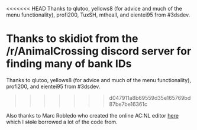 <<<<<<< HEAD
Thanks to qlutoo, yellows8 (for advice and much of the menu functionality), profi200, TuxSH, mtheall, and eientei95 from #3dsdev.

Thanks to skidiot from the /r/AnimalCrossing discord server for finding many of bank IDs
=======
Thanks to qlutoo, yellows8 (for advice and much of the menu functionality), profi200, and eientei95 from #3dsdev.
>>>>>>> d047911a8b69559d35e165769bd87be7be16361c

Also thanks to Marc Robledo who created the online AC:NL editor [here](http://www.marcrobledo.com/apps/acnl-editor/) which I ~~stole~~ borrowed a lot of the code from.
